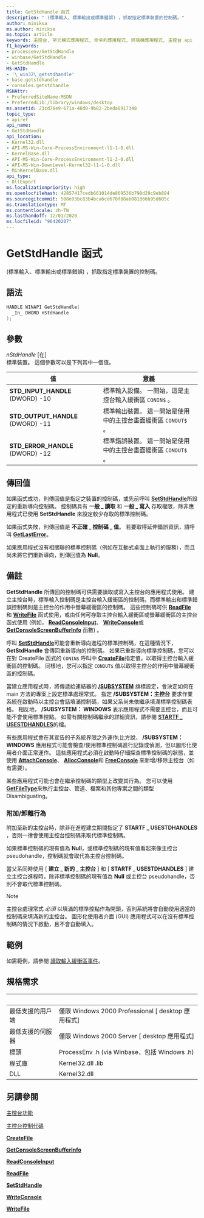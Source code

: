 ```yaml
---
title: GetStdHandle 函式
description: " (標準輸入、標準輸出或標準錯誤) ，抓取指定標準裝置的控制碼。"
author: miniksa
ms.author: miniksa
ms.topic: article
keywords: 主控台, 字元模式應用程式, 命令列應用程式, 終端機應用程式, 主控台 api
f1_keywords:
- processenv/GetStdHandle
- winbase/GetStdHandle
- GetStdHandle
MS-HAID:
- '\_win32\_getstdhandle'
- base.getstdhandle
- consoles.getstdhandle
MSHAttr:
- PreferredSiteName:MSDN
- PreferredLib:/library/windows/desktop
ms.assetid: 23cd76e9-671a-48d0-9b82-2beda8917348
topic_type:
- apiref
api_name:
- GetStdHandle
api_location:
- Kernel32.dll
- API-MS-Win-Core-ProcessEnvironment-l1-1-0.dll
- KernelBase.dll
- API-MS-Win-Core-ProcessEnvironment-l1-2-0.dll
- API-MS-Win-DownLevel-Kernel32-l1-1-0.dll
- MinKernelBase.dll
api_type:
- DllExport
ms.localizationpriority: high
ms.openlocfilehash: 42857417cedb661014de869536b798d29c9eb884
ms.sourcegitcommit: 508e93bc83b4bca6ce678f88ab081d66b95d605c
ms.translationtype: MT
ms.contentlocale: zh-TW
ms.lasthandoff: 12/01/2020
ms.locfileid: "96420207"
---
```

# <a name="getstdhandle-function"></a>GetStdHandle 函式

 (標準輸入、標準輸出或標準錯誤) ，抓取指定標準裝置的控制碼。

## <a name="syntax"></a>語法

```C
HANDLE WINAPI GetStdHandle(
  _In_ DWORD nStdHandle
);
```

## <a name="parameters"></a>參數

*nStdHandle* \[在\]  
標準裝置。 這個參數可以是下列其中一個值。

| 值 | 意義 |
|-|-|
| **STD_INPUT_HANDLE** (DWORD) -10 | 標準輸入設備。 一開始，這是主控台輸入緩衝區 `CONIN$` 。 |
| **STD_OUTPUT_HANDLE** (DWORD) -11 | 標準輸出裝置。 這一開始是使用中的主控台畫面緩衝區 `CONOUT$` 。 |
| **STD_ERROR_HANDLE** (DWORD) -12 | 標準錯誤裝置。 這一開始是使用中的主控台畫面緩衝區 `CONOUT$` 。 |

## <a name="return-value"></a>傳回值

如果函式成功，則傳回值是指定之裝置的控制碼，或先前呼叫 [**SetStdHandle**](setstdhandle.md)所設定的重新導向控制碼。 控制碼具有 **一般 \_ 讀取** 和 **一般 \_ 寫入** 存取權限，除非應用程式已使用 **SetStdHandle** 來設定較少存取的標準控制碼。

如果函式失敗，則傳回值是 **不正確 \_ 控制碼 \_ 值**。 若要取得延伸錯誤資訊，請呼叫 [**GetLastError**](https://msdn.microsoft.com/library/windows/desktop/ms679360)。

如果應用程式沒有相關聯的標準控制碼（例如在互動式桌面上執行的服務），而且尚未將它們重新導向，則傳回值為 **Null**。

## <a name="remarks"></a>備註

**GetStdHandle** 所傳回的控制碼可供需要讀取或寫入主控台的應用程式使用。 建立主控台時，標準輸入控制碼是主控台輸入緩衝區的控制碼，而標準輸出和標準錯誤控制碼則是主控台的作用中螢幕緩衝區的控制碼。 這些控制碼可供 [**ReadFile**](https://msdn.microsoft.com/library/windows/desktop/aa365467) 和 [**WriteFile**](https://msdn.microsoft.com/library/windows/desktop/aa365747) 函式使用，或由任何可存取主控台輸入緩衝區或螢幕緩衝區的主控台函式使用 (例如， [**ReadConsoleInput**](readconsoleinput.md)、 [**WriteConsole**](writeconsole.md)或 [**GetConsoleScreenBufferInfo**](getconsolescreenbufferinfo.md) 函數) 。

呼叫 [**SetStdHandle**](setstdhandle.md)可能會重新導向進程的標準控制碼，在這種情況下， **GetStdHandle** 會傳回重新導向的控制碼。 如果已重新導向標準控制碼，您可以在對 CreateFile 函式的 `CONIN$` 呼叫中 [**CreateFile**](https://msdn.microsoft.com/library/windows/desktop/aa363858)指定值，以取得主控台輸入緩衝區的控制碼。 同樣地，您可以指定 `CONOUT$` 值以取得主控台的作用中螢幕緩衝區的控制碼。

當建立應用程式時，將傳遞給連結器的 [**/SUBSYSTEM**](https://docs.microsoft.com/cpp/build/reference/subsystem-specify-subsystem) 旗標設定，會決定如何在 main 方法的專案上設定標準處理常式。 指定 **/SUBSYSTEM：主控台** 要求作業系統在啟動時以主控台會話填滿控制碼，如果父系尚未依繼承填滿標準控制碼表格。 相反地， **/SUBSYSTEM： WINDOWS** 表示應用程式不需要主控台，而且可能不會使用標準控點。 如需有關控制碼繼承的詳細資訊，請參閱 [**STARTF \_ USESTDHANDLES**](https://docs.microsoft.com/windows/win32/api/processthreadsapi/ns-processthreadsapi-startupinfoa)的檔。

有些應用程式會在其宣告的子系統界限之外運作;比方說， **/SUBSYSTEM： WINDOWS** 應用程式可能會檢查/使用標準控制碼進行記錄或偵測，但以圖形化使用者介面正常運作。 這些應用程式必須在啟動時仔細探查標準控制碼的狀態，並使用 [**AttachConsole**](attachconsole.md)、 [**AllocConsole**](allocconsole.md)和 [**FreeConsole**](freeconsole.md) 來新增/移除主控台（如有需要）。

某些應用程式可能也會在繼承控制碼的類型上改變其行為。 您可以使用 [**GetFileType**](https://docs.microsoft.com/windows/win32/api/fileapi/nf-fileapi-getfiletype)來執行主控台、管道、檔案和其他專案之間的類型 Disambiguating。

### <a name="attachdetach-behavior"></a>附加/卸離行為

附加至新的主控台時，除非在進程建立期間指定了 **STARTF \_ USESTDHANDLES** ，否則一律會使用主控台控制碼來取代標準控制碼。

如果標準控制碼的現有值為 **Null**，或標準控制碼的現有值看起來像主控台 pseudohandle，控制碼就會取代為主控台控制碼。

當父系同時使用 [ **建立 \_ 新的 \_ 主控台** ] 和 [ **STARTF \_ USESTDHANDLES** ] 建立主控台進程時，除非標準控制碼的現有值為 **Null** 或主控台 pseudohandle，否則不會取代標準控制碼。

> [!NOTE]
>主控台處理常式 *必須* 以填滿的標準控點作為開頭，否則系統將會自動使用適當的控制碼來填滿新的主控台。 圖形化使用者介面 (GUI) 應用程式可以在沒有標準控制碼的情況下啟動，且不會自動填入。

## <a name="examples"></a>範例

如需範例，請參閱 [讀取輸入緩衝區事件](reading-input-buffer-events.md)。

## <a name="requirements"></a>規格需求

| &nbsp; | &nbsp; |
|-|-|
| 最低支援的用戶端 | 僅限 Windows 2000 Professional \[ desktop 應用程式\] |
| 最低支援的伺服器 | 僅限 Windows 2000 Server \[ desktop 應用程式\] |
| 標頭 | ProcessEnv .h (via Winbase，包括 Windows .h)  |
| 程式庫 | Kernel32.dll .lib |
| DLL | Kernel32.dll |

## <a name="see-also"></a>另請參閱

[主控台功能](console-functions.md)

[主控台控制代碼](console-handles.md)

[**CreateFile**](https://msdn.microsoft.com/library/windows/desktop/aa363858)

[**GetConsoleScreenBufferInfo**](getconsolescreenbufferinfo.md)

[**ReadConsoleInput**](readconsoleinput.md)

[**ReadFile**](https://msdn.microsoft.com/library/windows/desktop/aa365467)

[**SetStdHandle**](setstdhandle.md)

[**WriteConsole**](writeconsole.md)

[**WriteFile**](https://msdn.microsoft.com/library/windows/desktop/aa365747)
